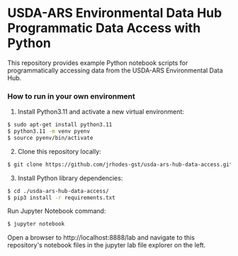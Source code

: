 # USDA-ARS Environmental Data Hub Programmatic Data Access with Python

This repository provides example Python notebook scripts for programmatically accessing data from the USDA-ARS Environmental Data Hub.

### How to run in your own environment

1. Install Python3.11 and activate a new virtual environment:
```bash
$ sudo apt-get install python3.11
$ python3.11 -m venv pyenv
$ source pyenv/bin/activate
```

2. Clone this repository locally:
```bash
$ git clone https://github.com/jrhodes-gst/usda-ars-hub-data-access.git
```

3. Install Python library dependencies:
```bash
$ cd ./usda-ars-hub-data-access/
$ pip3 install -r requirements.txt
```

Run Jupyter Notebook command:
```bash
$ jupyter notebook
```

Open a browser to http://localhost:8888/lab and navigate to this repository's notebook files in the jupyter lab file explorer on the left.
